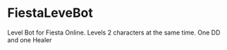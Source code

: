 # FiestaLeveBot
Level Bot for Fiesta Online. Levels 2 characters at the same time. One DD and one Healer
